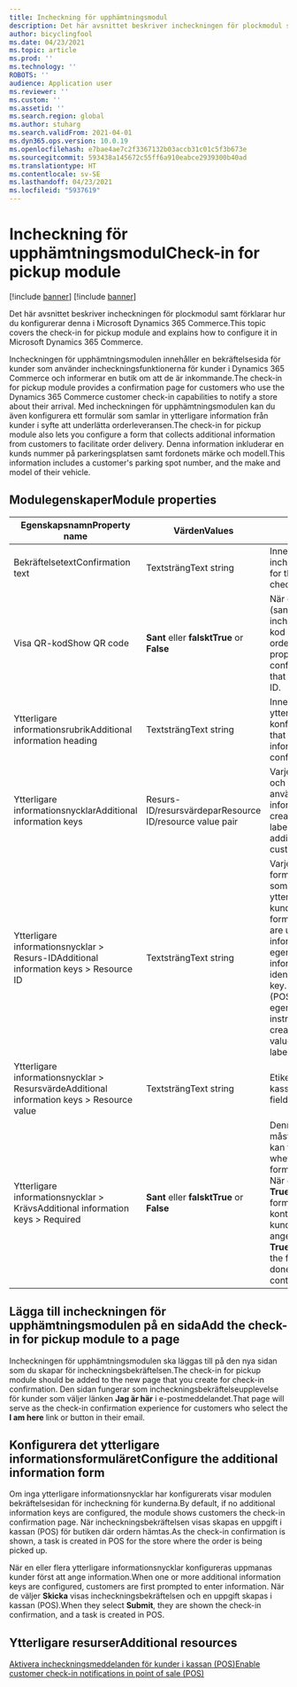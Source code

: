 ```yaml
---
title: Incheckning för upphämtningsmodul
description: Det här avsnittet beskriver incheckningen för plockmodul samt förklarar hur du konfigurerar denna i Microsoft Dynamics 365 Commerce.
author: bicyclingfool
ms.date: 04/23/2021
ms.topic: article
ms.prod: ''
ms.technology: ''
ROBOTS: ''
audience: Application user
ms.reviewer: ''
ms.custom: ''
ms.assetid: ''
ms.search.region: global
ms.author: stuharg
ms.search.validFrom: 2021-04-01
ms.dyn365.ops.version: 10.0.19
ms.openlocfilehash: e7bae4ae7c2f3367132b03accb31c01c5f3b673e
ms.sourcegitcommit: 593438a145672c55ff6a910eabce2939300b40ad
ms.translationtype: HT
ms.contentlocale: sv-SE
ms.lasthandoff: 04/23/2021
ms.locfileid: "5937619"
---
```

# <a name="check-in-for-pickup-module"></a><span data-ttu-id="cbbd9-103">Incheckning för upphämtningsmodul</span><span class="sxs-lookup"><span data-stu-id="cbbd9-103">Check-in for pickup module</span></span>

[!include [banner](includes/banner.md)]
[!include [banner](includes/preview-banner.md)]

<span data-ttu-id="cbbd9-104">Det här avsnittet beskriver incheckningen för plockmodul samt förklarar hur du konfigurerar denna i Microsoft Dynamics 365 Commerce.</span><span class="sxs-lookup"><span data-stu-id="cbbd9-104">This topic covers the check-in for pickup module and explains how to configure it in Microsoft Dynamics 365 Commerce.</span></span>

<span data-ttu-id="cbbd9-105">Incheckningen för upphämtningsmodulen innehåller en bekräftelsesida för kunder som använder incheckningsfunktionerna för kunder i Dynamics 365 Commerce och informerar en butik om att de är inkommande.</span><span class="sxs-lookup"><span data-stu-id="cbbd9-105">The check-in for pickup module provides a confirmation page for customers who use the Dynamics 365 Commerce customer check-in capabilities to notify a store about their arrival.</span></span> <span data-ttu-id="cbbd9-106">Med incheckningen för upphämtningsmodulen kan du även konfigurera ett formulär som samlar in ytterligare information från kunder i syfte att underlätta orderleveransen.</span><span class="sxs-lookup"><span data-stu-id="cbbd9-106">The check-in for pickup module also lets you configure a form that collects additional information from customers to facilitate order delivery.</span></span> <span data-ttu-id="cbbd9-107">Denna information inkluderar en kunds nummer på parkeringsplatsen samt fordonets märke och modell.</span><span class="sxs-lookup"><span data-stu-id="cbbd9-107">This information includes a customer's parking spot number, and the make and model of their vehicle.</span></span> 

## <a name="module-properties"></a><span data-ttu-id="cbbd9-108">Modulegenskaper</span><span class="sxs-lookup"><span data-stu-id="cbbd9-108">Module properties</span></span>

| <span data-ttu-id="cbbd9-109">Egenskapsnamn</span><span class="sxs-lookup"><span data-stu-id="cbbd9-109">Property name</span></span> | <span data-ttu-id="cbbd9-110">Värden</span><span class="sxs-lookup"><span data-stu-id="cbbd9-110">Values</span></span> | <span data-ttu-id="cbbd9-111">beskrivning</span><span class="sxs-lookup"><span data-stu-id="cbbd9-111">Description</span></span> |
|---------------|--------|-------------|
| <span data-ttu-id="cbbd9-112">Bekräftelsetext</span><span class="sxs-lookup"><span data-stu-id="cbbd9-112">Confirmation text</span></span> | <span data-ttu-id="cbbd9-113">Textsträng</span><span class="sxs-lookup"><span data-stu-id="cbbd9-113">Text string</span></span> | <span data-ttu-id="cbbd9-114">Innehåll för rubriken som visas på incheckningsbekräftelsesidan.</span><span class="sxs-lookup"><span data-stu-id="cbbd9-114">Content for the heading that appears on the check-in confirmation page.</span></span> |
| <span data-ttu-id="cbbd9-115">Visa QR-kod</span><span class="sxs-lookup"><span data-stu-id="cbbd9-115">Show QR code</span></span> | <span data-ttu-id="cbbd9-116">**Sant** eller **falskt**</span><span class="sxs-lookup"><span data-stu-id="cbbd9-116">**True** or **False**</span></span> | <span data-ttu-id="cbbd9-117">När egenskapen har värdet **True** (sant) visar incheckningsbekräftelsesidan en QR-kod som representerar orderbekräftelse-ID:t.</span><span class="sxs-lookup"><span data-stu-id="cbbd9-117">When this property is set to **True**, the check-in confirmation page shows a QR code that represents the order confirmation ID.</span></span> |
| <span data-ttu-id="cbbd9-118">Ytterligare informationsrubrik</span><span class="sxs-lookup"><span data-stu-id="cbbd9-118">Additional information heading</span></span> | <span data-ttu-id="cbbd9-119">Textsträng</span><span class="sxs-lookup"><span data-stu-id="cbbd9-119">Text string</span></span> | <span data-ttu-id="cbbd9-120">Innehåll för rubriken som visas när ytterligare informationsfält har konfigurerats.</span><span class="sxs-lookup"><span data-stu-id="cbbd9-120">Content for the heading that appears when additional information fields have been configured.</span></span> |
| <span data-ttu-id="cbbd9-121">Ytterligare informationsnycklar</span><span class="sxs-lookup"><span data-stu-id="cbbd9-121">Additional information keys</span></span> | <span data-ttu-id="cbbd9-122">Resurs-ID/resursvärdepar</span><span class="sxs-lookup"><span data-stu-id="cbbd9-122">Resource ID/resource value pair</span></span> | <span data-ttu-id="cbbd9-123">Varje nyckel skapar ett formulärfält och en tillhörande etikett som används för att samla in ytterligare information från kunder.</span><span class="sxs-lookup"><span data-stu-id="cbbd9-123">Each key creates a form field and an associated label that are used to collect additional information from customers.</span></span> |
| <span data-ttu-id="cbbd9-124">Ytterligare informationsnycklar \> Resurs-ID</span><span class="sxs-lookup"><span data-stu-id="cbbd9-124">Additional information keys \> Resource ID</span></span> | <span data-ttu-id="cbbd9-125">Textsträng</span><span class="sxs-lookup"><span data-stu-id="cbbd9-125">Text string</span></span> | <span data-ttu-id="cbbd9-126">Varje informationsnyckel skapar ett formulärfält och en tillhörande etikett som används för att samla in ytterligare information från kunder.</span><span class="sxs-lookup"><span data-stu-id="cbbd9-126">Each information key creates a form field and an associated label that are used to collect additional information from customers.</span></span> <span data-ttu-id="cbbd9-127">Denna egenskap identifierar den ytterligare informationsnyckeln.</span><span class="sxs-lookup"><span data-stu-id="cbbd9-127">This property identifies the additional information key.</span></span> <span data-ttu-id="cbbd9-128">I uppgiften som skapas i kassan (POS) visas värdet för den här egenskapen som etiketten i instruktionsfältet.</span><span class="sxs-lookup"><span data-stu-id="cbbd9-128">In the task that is created in point of sale (POS), the value of this property is shown as the label in the instructions field.</span></span> |
| <span data-ttu-id="cbbd9-129">Ytterligare informationsnycklar \> Resursvärde</span><span class="sxs-lookup"><span data-stu-id="cbbd9-129">Additional information keys \> Resource value</span></span> | <span data-ttu-id="cbbd9-130">Textsträng</span><span class="sxs-lookup"><span data-stu-id="cbbd9-130">Text string</span></span> | <span data-ttu-id="cbbd9-131">Etiketten för textfältet i uppgiften i kassan (POS).</span><span class="sxs-lookup"><span data-stu-id="cbbd9-131">The label for the text field in the task in POS.</span></span> |
| <span data-ttu-id="cbbd9-132">Ytterligare informationsnycklar \> Krävs</span><span class="sxs-lookup"><span data-stu-id="cbbd9-132">Additional information keys \> Required</span></span> | <span data-ttu-id="cbbd9-133">**Sant** eller **falskt**</span><span class="sxs-lookup"><span data-stu-id="cbbd9-133">**True** or **False**</span></span> | <span data-ttu-id="cbbd9-134">Denna egenskap anger om kunderna måste fylla i formulärfältet innan de kan fortsätta.</span><span class="sxs-lookup"><span data-stu-id="cbbd9-134">This property specifies whether customers must fill in the form field before they can continue.</span></span> <span data-ttu-id="cbbd9-135">När denna egenskap är inställt på **True** visas en asterisk bredvid formulärsetiketten, och en "null"-kontroll sker i syfte att förhindra att kunden fortsätter om inget värde har angetts.</span><span class="sxs-lookup"><span data-stu-id="cbbd9-135">When this property is set to **True**, an asterisk is rendered next to the form label, and a null check is done to prevent customers from continuing if no value is entered.</span></span> |

## <a name="add-the-check-in-for-pickup-module-to-a-page"></a><span data-ttu-id="cbbd9-136">Lägga till incheckningen för upphämtningsmodulen på en sida</span><span class="sxs-lookup"><span data-stu-id="cbbd9-136">Add the check-in for pickup module to a page</span></span>

<span data-ttu-id="cbbd9-137">Incheckningen för upphämtningsmodulen ska läggas till på den nya sidan som du skapar för incheckningsbekräftelsen.</span><span class="sxs-lookup"><span data-stu-id="cbbd9-137">The check-in for pickup module should be added to the new page that you create for check-in confirmation.</span></span> <span data-ttu-id="cbbd9-138">Den sidan fungerar som incheckningsbekräftelseupplevelse för kunder som väljer länken **Jag är här** i e-postmeddelandet.</span><span class="sxs-lookup"><span data-stu-id="cbbd9-138">That page will serve as the check-in confirmation experience for customers who select the **I am here** link or button in their email.</span></span> 

## <a name="configure-the-additional-information-form"></a><span data-ttu-id="cbbd9-139">Konfigurera det ytterligare informationsformuläret</span><span class="sxs-lookup"><span data-stu-id="cbbd9-139">Configure the additional information form</span></span>

<span data-ttu-id="cbbd9-140">Om inga ytterligare informationsnycklar har konfigurerats visar modulen bekräftelsesidan för incheckning för kunderna.</span><span class="sxs-lookup"><span data-stu-id="cbbd9-140">By default, if no additional information keys are configured, the module shows customers the check-in confirmation page.</span></span> <span data-ttu-id="cbbd9-141">När incheckningsbekräftelsen visas skapas en uppgift i kassan (POS) för butiken där ordern hämtas.</span><span class="sxs-lookup"><span data-stu-id="cbbd9-141">As the check-in confirmation is shown, a task is created in POS for the store where the order is being picked up.</span></span>

<span data-ttu-id="cbbd9-142">När en eller flera ytterligare informationsnycklar konfigureras uppmanas kunder först att ange information.</span><span class="sxs-lookup"><span data-stu-id="cbbd9-142">When one or more additional information keys are configured, customers are first prompted to enter information.</span></span> <span data-ttu-id="cbbd9-143">När de väljer **Skicka** visas incheckningsbekräftelsen och en uppgift skapas i kassan (POS).</span><span class="sxs-lookup"><span data-stu-id="cbbd9-143">When they select **Submit**, they are shown the check-in confirmation, and a task is created in POS.</span></span> 

## <a name="additional-resources"></a><span data-ttu-id="cbbd9-144">Ytterligare resurser</span><span class="sxs-lookup"><span data-stu-id="cbbd9-144">Additional resources</span></span>

[<span data-ttu-id="cbbd9-145">Aktivera incheckningsmeddelanden för kunder i kassan (POS)</span><span class="sxs-lookup"><span data-stu-id="cbbd9-145">Enable customer check-in notifications in point of sale (POS)</span></span>](enable-customer-check-in.md)
